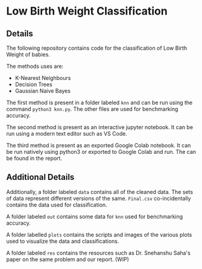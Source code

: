# Low Birth Weight Classification

## Details

The following repository contains code for the classification of Low Birth Weight of babies. 

The methods uses are:

- K-Nearest Neighbours
- Decision Trees
- Gaussian Naive Bayes

The first method is present in a folder labeled ```knn``` and can be run using the command ```python3 knn.py```. The other files are used for benchmarking accuracy. 

The second method is present as an interactive jupyter notebook. It can be run using a modern text editor such as VS Code.

The third method is present as an exported Google Colab notebook. It can be run natively using python3 or exported to Google Colab and run. The can be found in the report.

## Additional Details

Additionally, a folder labeled ```data``` contains all of the cleaned data. The sets of data represent different versions of the same. ```Final.csv``` co-incidentally contains the data used for classification.

A folder labeled ```out``` contains some data for ```knn``` used for benchmarking accuracy.

A folder labelled ```plots``` contains the scripts and images of the various plots used to visualize the data and classifications.

A folder labeled ```res``` contains the resources such as Dr. Snehanshu Saha's paper on the same problem and our report. (WIP)